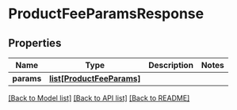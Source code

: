 # ProductFeeParamsResponse

## Properties
Name | Type | Description | Notes
------------ | ------------- | ------------- | -------------
**params** | [**list[ProductFeeParams]**](ProductFeeParams.md) |  | 

[[Back to Model list]](../README.md#documentation-for-models) [[Back to API list]](../README.md#documentation-for-api-endpoints) [[Back to README]](../README.md)

